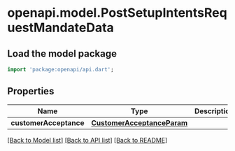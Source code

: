 # openapi.model.PostSetupIntentsRequestMandateData

## Load the model package
```dart
import 'package:openapi/api.dart';
```

## Properties
Name | Type | Description | Notes
------------ | ------------- | ------------- | -------------
**customerAcceptance** | [**CustomerAcceptanceParam**](CustomerAcceptanceParam.md) |  | 

[[Back to Model list]](../README.md#documentation-for-models) [[Back to API list]](../README.md#documentation-for-api-endpoints) [[Back to README]](../README.md)


